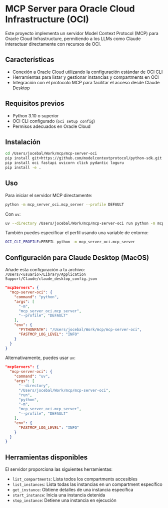# MCP Server para Oracle Cloud Infrastructure (OCI)

Este proyecto implementa un servidor Model Context Protocol (MCP) para Oracle Cloud Infrastructure, permitiendo a los LLMs como Claude interactuar directamente con recursos de OCI.

## Características

- Conexión a Oracle Cloud utilizando la configuración estándar de OCI CLI
- Herramientas para listar y gestionar instancias y compartments en OCI
- Integración con el protocolo MCP para facilitar el acceso desde Claude Desktop

## Requisitos previos

- Python 3.10 o superior
- OCI CLI configurado (`oci setup config`)
- Permisos adecuados en Oracle Cloud

## Instalación

```bash
cd /Users/jocebal/Work/mcp/mcp-server-oci
pip install git+https://github.com/modelcontextprotocol/python-sdk.git
pip install oci fastapi uvicorn click pydantic loguru
pip install -e .
```

## Uso

Para iniciar el servidor MCP directamente:

```bash
python -m mcp_server_oci.mcp_server --profile DEFAULT
```

Con `uv`:

```bash
uv --directory /Users/jocebal/Work/mcp/mcp-server-oci run python -m mcp_server_oci.mcp_server --profile DEFAULT
```

También puedes especificar el perfil usando una variable de entorno:

```bash
OCI_CLI_PROFILE=PERFIL python -m mcp_server_oci.mcp_server
```

## Configuración para Claude Desktop (MacOS)

Añade esta configuración a tu archivo:
`/Users/<usuario>/Library/Application Support/Claude/claude_desktop_config.json`

```json
"mcpServers": {
  "mcp-server-oci": {
    "command": "python",
    "args": [
      "-m",
      "mcp_server_oci.mcp_server",
      "--profile", "DEFAULT"
    ],
    "env": {
      "PYTHONPATH": "/Users/jocebal/Work/mcp/mcp-server-oci",
      "FASTMCP_LOG_LEVEL": "INFO"
    }
  }
}
```

Alternativamente, puedes usar `uv`:

```json
"mcpServers": {
  "mcp-server-oci": {
    "command": "uv",
    "args": [
      "--directory",
      "/Users/jocebal/Work/mcp/mcp-server-oci",
      "run",
      "python",
      "-m",
      "mcp_server_oci.mcp_server",
      "--profile", "DEFAULT"
    ],
    "env": {
      "FASTMCP_LOG_LEVEL": "INFO"
    }
  }
}
```

## Herramientas disponibles

El servidor proporciona las siguientes herramientas:
- `list_compartments`: Lista todos los compartments accesibles
- `list_instances`: Lista todas las instancias en un compartment específico
- `get_instance`: Obtiene detalles de una instancia específica
- `start_instance`: Inicia una instancia detenida
- `stop_instance`: Detiene una instancia en ejecución
